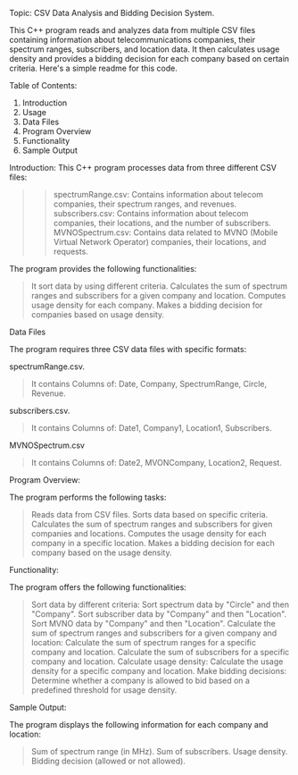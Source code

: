 Topic:
CSV Data Analysis and Bidding Decision System.

This C++ program reads and analyzes data from multiple CSV files containing information about telecommunications companies, their spectrum ranges, subscribers, and location data. It then calculates usage density and provides a bidding decision for each company based on certain criteria. Here's a simple readme for this code.

Table of Contents:

1. Introduction
2. Usage
3. Data Files
4. Program Overview
5. Functionality
6. Sample Output

Introduction:
This C++ program processes data from three different CSV files:

>>spectrumRange.csv: Contains information about telecom companies, their spectrum ranges, and revenues.
>>subscribers.csv: Contains information about telecom companies, their locations, and the number of subscribers.
>>MVNOSpectrum.csv: Contains data related to MVNO (Mobile Virtual Network Operator) companies, their locations, and requests.

The program provides the following functionalities:

> It sort data by using different criteria.
> Calculates the sum of spectrum ranges and subscribers for a given company and location.
> Computes usage density for each company.
> Makes a bidding decision for companies based on usage density.

Data Files

The program requires three CSV data files with specific formats:

spectrumRange.csv.
> It contains Columns of: Date, Company, SpectrumRange, Circle, Revenue.

subscribers.csv.
> It contains Columns of: Date1, Company1, Location1, Subscribers.

MVNOSpectrum.csv
> It contains Columns of: Date2, MVONCompany, Location2, Request.

Program Overview:

The program performs the following tasks:

> Reads data from CSV files.
> Sorts data based on specific criteria.
> Calculates the sum of spectrum ranges and subscribers for given companies and locations.
> Computes the usage density for each company in a specific location.
> Makes a bidding decision for each company based on the usage density.

Functionality:

The program offers the following functionalities:

> Sort data by different criteria:
> Sort spectrum data by "Circle" and then "Company".
> Sort subscriber data by "Company" and then "Location".
> Sort MVNO data by "Company" and then "Location".
> Calculate the sum of spectrum ranges and subscribers for a given company and location:
> Calculate the sum of spectrum ranges for a specific company and location.
> Calculate the sum of subscribers for a specific company and location.
> Calculate usage density:
> Calculate the usage density for a specific company and location.
> Make bidding decisions:
> Determine whether a company is allowed to bid based on a predefined threshold for usage      density.

Sample Output:

The program displays the following information for each company and location:

> Sum of spectrum range (in MHz).
> Sum of subscribers.
> Usage density.
> Bidding decision (allowed or not allowed).







